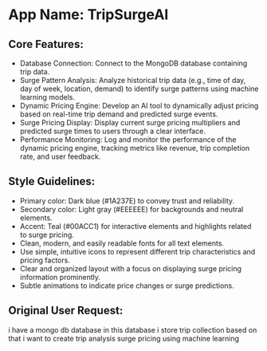 # **App Name**: TripSurgeAI

## Core Features:

- Database Connection: Connect to the MongoDB database containing trip data.
- Surge Pattern Analysis: Analyze historical trip data (e.g., time of day, day of week, location, demand) to identify surge patterns using machine learning models.
- Dynamic Pricing Engine: Develop an AI tool to dynamically adjust pricing based on real-time trip demand and predicted surge events.
- Surge Pricing Display: Display current surge pricing multipliers and predicted surge times to users through a clear interface.
- Performance Monitoring: Log and monitor the performance of the dynamic pricing engine, tracking metrics like revenue, trip completion rate, and user feedback.

## Style Guidelines:

- Primary color: Dark blue (#1A237E) to convey trust and reliability.
- Secondary color: Light gray (#EEEEEE) for backgrounds and neutral elements.
- Accent: Teal (#00ACC1) for interactive elements and highlights related to surge pricing.
- Clean, modern, and easily readable fonts for all text elements.
- Use simple, intuitive icons to represent different trip characteristics and pricing factors.
- Clear and organized layout with a focus on displaying surge pricing information prominently.
- Subtle animations to indicate price changes or surge predictions.

## Original User Request:
i have a mongo db database in this database i store trip collection based on that i want to create trip analysis surge pricing using machine learning
  